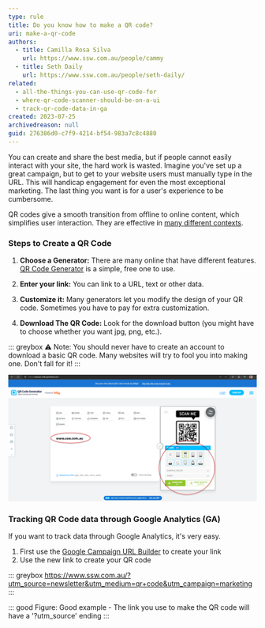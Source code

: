 ```yaml
---
type: rule
title: Do you know how to make a QR code?
uri: make-a-qr-code
authors:
  - title: Camilla Rosa Silva
    url: https://www.ssw.com.au/people/cammy
  - title: Seth Daily
    url: https://www.ssw.com.au/people/seth-daily/
related:
  - all-the-things-you-can-use-qr-code-for
  - where-qr-code-scanner-should-be-on-a-ui
  - track-qr-code-data-in-ga
created: 2023-07-25
archivedreason: null
guid: 276386d0-c7f9-4214-bf54-983a7c8c4880
---
```


You can create and share the best media, but if people cannot easily interact with your site, the hard work is wasted. Imagine you've set up a great campaign, but to get to your website users must manually type in the URL. This will handicap engagement for even the most exceptional marketing. The last thing you want is for a user's experience to be cumbersome.

<!--endintro-->

QR codes give a smooth transition from offline to online content, which simplifies user interaction. They are effective in [many different contexts](/all-the-things-you-can-use-qr-code-for).


### **Steps to Create a QR Code**

1. **Choose a Generator:** There are many online that have different features. [QR Code Generator](https://www.qr-code-generator.com/) is a simple, free one to use.

2. **Enter your link:** You can link to a URL, text or other data.

3. **Customize it:** Many generators let you modify the design of your QR code. Sometimes you have to pay for extra customization.

4. **Download The QR Code:** Look for the download button (you might have to choose whether you want jpg, png, etc.).

::: greybox
⚠️ Note: You should never have to create an account to download a basic QR code. Many websites will try to fool you into making one. Don't fall for it!
:::

![Figure: The URL on the left, and customization options on the right](qr-code-generator.png)

### Tracking QR Code data through Google Analytics (GA)

If you want to track data through Google Analytics, it's very easy.

1. First use the [Google Campaign URL Builder](https://ga-dev-tools.google/campaign-url-builder/) to create your link
2. Use the new link to create your QR code

::: greybox
https://www.ssw.com.au/?utm_source=newsletter&utm_medium=qr+code&utm_campaign=marketing
:::

::: good
Figure: Good example - The link you use to make the QR code will have a '?utm_source' ending
:::
